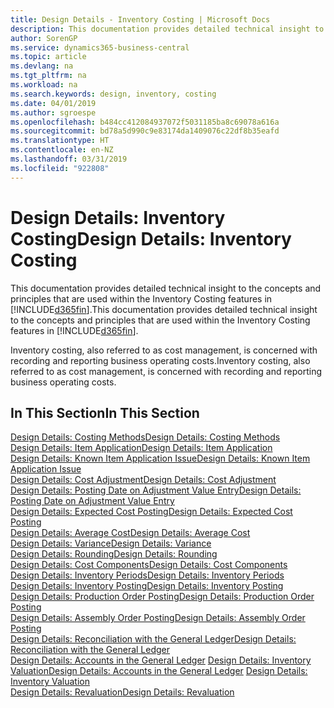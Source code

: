 ```yaml
---
title: Design Details - Inventory Costing | Microsoft Docs
description: This documentation provides detailed technical insight to the concepts and principles that are used within the Inventory Costing features in Business Central.
author: SorenGP
ms.service: dynamics365-business-central
ms.topic: article
ms.devlang: na
ms.tgt_pltfrm: na
ms.workload: na
ms.search.keywords: design, inventory, costing
ms.date: 04/01/2019
ms.author: sgroespe
ms.openlocfilehash: b484cc412084937072f5031185ba8c69078a616a
ms.sourcegitcommit: bd78a5d990c9e83174da1409076c22df8b35eafd
ms.translationtype: HT
ms.contentlocale: en-NZ
ms.lasthandoff: 03/31/2019
ms.locfileid: "922808"
---
```

# <a name="design-details-inventory-costing"></a><span data-ttu-id="532b1-103">Design Details: Inventory Costing</span><span class="sxs-lookup"><span data-stu-id="532b1-103">Design Details: Inventory Costing</span></span>
<span data-ttu-id="532b1-104">This documentation provides detailed technical insight to the concepts and principles that are used within the Inventory Costing features in [!INCLUDE[d365fin](includes/d365fin_md.md)].</span><span class="sxs-lookup"><span data-stu-id="532b1-104">This documentation provides detailed technical insight to the concepts and principles that are used within the Inventory Costing features in [!INCLUDE[d365fin](includes/d365fin_md.md)].</span></span>  

<span data-ttu-id="532b1-105">Inventory costing, also referred to as cost management, is concerned with recording and reporting business operating costs.</span><span class="sxs-lookup"><span data-stu-id="532b1-105">Inventory costing, also referred to as cost management, is concerned with recording and reporting business operating costs.</span></span>  

## <a name="in-this-section"></a><span data-ttu-id="532b1-106">In This Section</span><span class="sxs-lookup"><span data-stu-id="532b1-106">In This Section</span></span>  
[<span data-ttu-id="532b1-107">Design Details: Costing Methods</span><span class="sxs-lookup"><span data-stu-id="532b1-107">Design Details: Costing Methods</span></span>](design-details-costing-methods.md)  
[<span data-ttu-id="532b1-108">Design Details: Item Application</span><span class="sxs-lookup"><span data-stu-id="532b1-108">Design Details: Item Application</span></span>](design-details-item-application.md)  
[<span data-ttu-id="532b1-109">Design Details: Known Item Application Issue</span><span class="sxs-lookup"><span data-stu-id="532b1-109">Design Details: Known Item Application Issue</span></span>](design-details-inventory-zero-level-open-item-ledger-entries.md)  
[<span data-ttu-id="532b1-110">Design Details: Cost Adjustment</span><span class="sxs-lookup"><span data-stu-id="532b1-110">Design Details: Cost Adjustment</span></span>](design-details-cost-adjustment.md)  
[<span data-ttu-id="532b1-111">Design Details: Posting Date on Adjustment Value Entry</span><span class="sxs-lookup"><span data-stu-id="532b1-111">Design Details: Posting Date on Adjustment Value Entry</span></span>](design-details-inventory-adjustment-value-entry-posting-date.md)  
[<span data-ttu-id="532b1-112">Design Details: Expected Cost Posting</span><span class="sxs-lookup"><span data-stu-id="532b1-112">Design Details: Expected Cost Posting</span></span>](design-details-expected-cost-posting.md)  
[<span data-ttu-id="532b1-113">Design Details: Average Cost</span><span class="sxs-lookup"><span data-stu-id="532b1-113">Design Details: Average Cost</span></span>](design-details-average-cost.md)  
[<span data-ttu-id="532b1-114">Design Details: Variance</span><span class="sxs-lookup"><span data-stu-id="532b1-114">Design Details: Variance</span></span>](design-details-variance.md)  
[<span data-ttu-id="532b1-115">Design Details: Rounding</span><span class="sxs-lookup"><span data-stu-id="532b1-115">Design Details: Rounding</span></span>](design-details-rounding.md)  
[<span data-ttu-id="532b1-116">Design Details: Cost Components</span><span class="sxs-lookup"><span data-stu-id="532b1-116">Design Details: Cost Components</span></span>](design-details-cost-components.md)  
[<span data-ttu-id="532b1-117">Design Details: Inventory Periods</span><span class="sxs-lookup"><span data-stu-id="532b1-117">Design Details: Inventory Periods</span></span>](design-details-inventory-periods.md)  
[<span data-ttu-id="532b1-118">Design Details: Inventory Posting</span><span class="sxs-lookup"><span data-stu-id="532b1-118">Design Details: Inventory Posting</span></span>](design-details-inventory-posting.md)  
[<span data-ttu-id="532b1-119">Design Details: Production Order Posting</span><span class="sxs-lookup"><span data-stu-id="532b1-119">Design Details: Production Order Posting</span></span>](design-details-production-order-posting.md)  
[<span data-ttu-id="532b1-120">Design Details: Assembly Order Posting</span><span class="sxs-lookup"><span data-stu-id="532b1-120">Design Details: Assembly Order Posting</span></span>](design-details-assembly-order-posting.md)  
[<span data-ttu-id="532b1-121">Design Details: Reconciliation with the General Ledger</span><span class="sxs-lookup"><span data-stu-id="532b1-121">Design Details: Reconciliation with the General Ledger</span></span>](design-details-reconciliation-with-the-general-ledger.md)  
<span data-ttu-id="532b1-122">[Design Details: Accounts in the General Ledger](design-details-accounts-in-the-general-ledger.md)
[Design Details: Inventory Valuation](design-details-inventory-valuation.md)</span><span class="sxs-lookup"><span data-stu-id="532b1-122">[Design Details: Accounts in the General Ledger](design-details-accounts-in-the-general-ledger.md)
[Design Details: Inventory Valuation](design-details-inventory-valuation.md)</span></span>  
[<span data-ttu-id="532b1-123">Design Details: Revaluation</span><span class="sxs-lookup"><span data-stu-id="532b1-123">Design Details: Revaluation</span></span>](design-details-revaluation.md)
